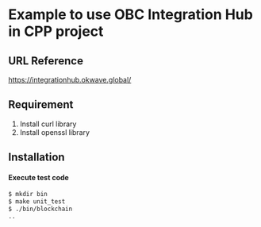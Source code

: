 # Example to use OBC Integration Hub in CPP project

## URL Reference

https://integrationhub.okwave.global/

## Requirement
1. Install curl library
2. Install openssl library

## Installation 

#### Execute test code

```bash
$ mkdir bin
$ make unit_test
$ ./bin/blockchain
..
```
